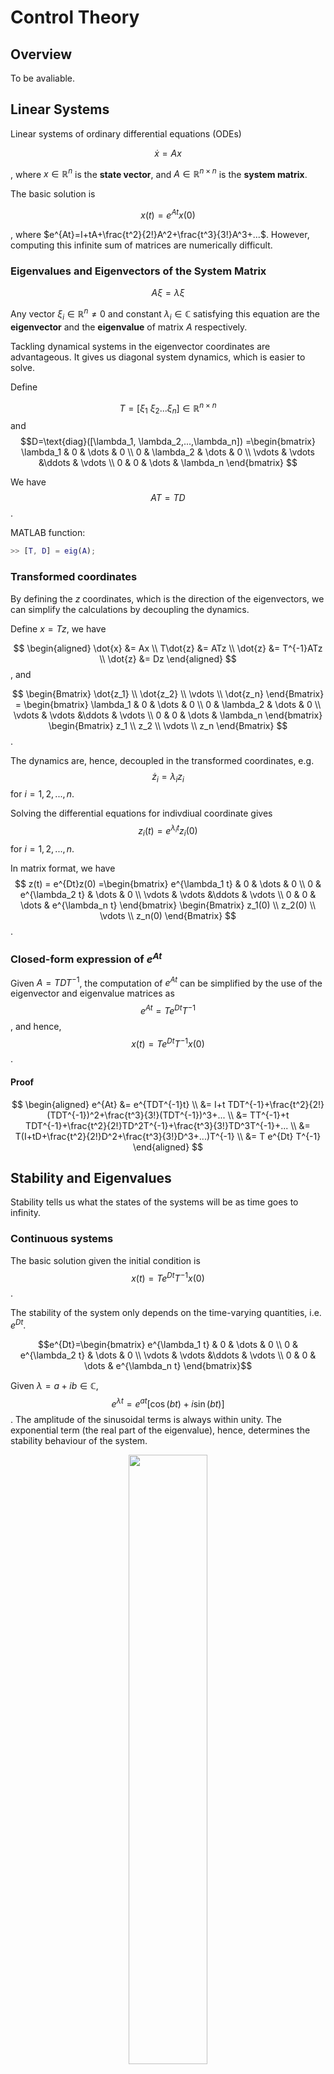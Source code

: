 # Control Theory


## Overview

To be avaliable.

## Linear Systems

Linear systems of ordinary differential equations (ODEs) 

$$
\dot{x}=Ax
$$

, where $x \in \mathbb{R}^n$ is the **state vector**,
 and  $A \in \mathbb{R}^{n \times n}$ is the **system matrix**.


The basic solution is

$$
x(t) = e^{At}x(0)
$$

, where $e^{At}=I+tA+\frac{t^2}{2!}A^2+\frac{t^3}{3!}A^3+...$. 
However, computing this infinite sum of matrices are numerically difficult. 

### Eigenvalues and Eigenvectors of the System Matrix

$$A \xi = \lambda \xi$$

Any vector $\xi_i \in \mathbb{R}^n \neq 0$ and constant $\lambda_i \in \mathbb{C}$ satisfying this equation are the **eigenvector** and the **eigenvalue** of matrix $A$ respectively.

Tackling dynamical systems in the eigenvector coordinates are advantageous. It gives us diagonal system dynamics, which is easier to solve.

Define 

$$T=[\xi_1 \ \xi_2 ... \xi_n] \in \mathbb{R}^{n \times n}$$ and $$D=\text{diag}([\lambda_1, \lambda_2,...,\lambda_n])
=\begin{bmatrix}  
\lambda_1 & 0 & \dots & 0 \\  
0 & \lambda_2 & \dots & 0 \\
\vdots & \vdots &\ddots & \vdots \\
0 & 0 & \dots & \lambda_n
\end{bmatrix}
$$


We have $$AT=TD$$.

MATLAB function:
```matlab
>> [T, D] = eig(A);
```

### Transformed coordinates

By defining the $z$ coordinates, which is the direction of the eigenvectors, we can simplify the calculations by decoupling the dynamics. 
 
Define $x=Tz$, we have

$$
\begin{aligned}
\dot{x} &= Ax  \\
T\dot{z} &= ATz \\
\dot{z} &= T^{-1}ATz \\
\dot{z} &= Dz 
\end{aligned}
$$ , and

$$
\begin{Bmatrix}  
\dot{z_1} \\ \dot{z_2} \\ \vdots \\ \dot{z_n}
\end{Bmatrix}
= \begin{bmatrix}  
\lambda_1 & 0 & \dots & 0 \\  
0 & \lambda_2 & \dots & 0 \\
\vdots & \vdots &\ddots & \vdots \\
0 & 0 & \dots & \lambda_n
\end{bmatrix}
\begin{Bmatrix}
z_1 \\ z_2 \\ \vdots \\ z_n
\end{Bmatrix}
$$.


The dynamics are, hence, decoupled in the transformed coordinates, e.g. $$\dot{z}_i =  \lambda_i z_i$$ for $i=1,2,...,n$. 

Solving the differential equations for indivdiual coordinate gives $$z_i(t)=e^{\lambda_i t}z_i(0)$$ for $i=1,2,...,n$.

In matrix format, we have 
$$
z(t) = e^{Dt}z(0)
=\begin{bmatrix}  
e^{\lambda_1 t} & 0 & \dots & 0 \\  
0 & e^{\lambda_2 t} & \dots & 0 \\
\vdots & \vdots &\ddots & \vdots \\
0 & 0 & \dots & e^{\lambda_n t}
\end{bmatrix}
\begin{Bmatrix}
z_1(0) \\ z_2(0) \\ \vdots \\ z_n(0)
\end{Bmatrix}
$$.

### Closed-form expression of  $e^{At}$

Given $A=TDT^{-1}$, the computation of $e^{At}$ can be simplified by the use of the eigenvector and eigenvalue matrices as $$e^{At}=T e^{Dt} T^{-1}$$, and hence, $$x(t)=T e^{Dt} T^{-1}x(0)$$.

#### Proof
$$
\begin{aligned}
  e^{At} &= e^{TDT^{-1}t} \\
&= I+t TDT^{-1}+\frac{t^2}{2!}(TDT^{-1})^2+\frac{t^3}{3!}(TDT^{-1})^3+... \\
&= TT^{-1}+t TDT^{-1}+\frac{t^2}{2!}TD^2T^{-1}+\frac{t^3}{3!}TD^3T^{-1}+... \\
&= T(I+tD+\frac{t^2}{2!}D^2+\frac{t^3}{3!}D^3+...)T^{-1} \\
&= T e^{Dt} T^{-1} 
\end{aligned}
$$

## Stability and Eigenvalues



Stability tells us what the states of the systems will be as time goes to infinity.

### Continuous systems

The basic solution given the initial condition is $$x(t)=Te^{Dt}T^{-1}x(0)$$.

The stability of the system only depends on the time-varying quantities, i.e. $e^{Dt}$. 

$$e^{Dt}=\begin{bmatrix}  
e^{\lambda_1 t} & 0 & \dots & 0 \\  
0 & e^{\lambda_2 t} & \dots & 0 \\
\vdots & \vdots &\ddots & \vdots \\
0 & 0 & \dots & e^{\lambda_n t}
\end{bmatrix}$$


Given $\lambda = a + ib \in \mathbb{C}$, $$e^{\lambda t}=e^{at}[\cos{(bt)}+i\sin{(bt)}]$$. The amplitude of the sinusoidal terms is always within unity. The exponential term (the real part of the eigenvalue), hence, determines the stability behaviour of the system.

<p align="center">
	<img src="https://i.imgur.com/rpPx8Ug.jpg" 
	height="50%" width="50%"/>
</p>

> Source: https://youtu.be/h7nJ6ZL4Lf0?list=PLMrJAkhIeNNR20Mz-VpzgfQs5zrYi085m

The system is stable if and only if all the real part of the eigenvalues of the system matrix are non-positive. $$\text{Re}(\lambda_i) \leq0, \forall i = 1,2,...,n$$

To control an unstable system with feedbacks, e.g. $u=-Kx$, the system behaviours, as well as the eigenvalues, can be changed.

$$\dot{x}=Ax+Bu=Ax-BKx=(A-BK)x$$

<p align="center">
	<img src="https://i.imgur.com/bSMPYCA.jpg" 
	height="50%" width="50%"/>
</p>

> Source: https://youtu.be/h7nJ6ZL4Lf0?list=PLMrJAkhIeNNR20Mz-VpzgfQs5zrYi085m


### Discrete-time systems

$$x_{k+1}=\tilde{A}x_k$$, where $x_k=x(k\Delta t)$, and $\tilde{A}=e^{A \Delta t}$.

Given an initial condition $x_0=x(0)$, we can compute the whole set of dynamics at discrete time as $$\begin{aligned} x_1&=\tilde{A}x_0 \\ x_2&=\tilde{A}^2x_0 \\ x_3&=\tilde{A}^3x_0 \\ &\vdots \\ x_N&=\tilde{A}^Nx_0 \end{aligned}$$

Same as the continuous-time system matrix $A$, the discrete-time system matrix $\tilde{A}$ can be decomposed into the eigenvector and eigenvalue matrices as $$\tilde{A}=\tilde{T}\tilde{D}\tilde{T}^{-1}$$, and hence, $$x_N=\tilde{T}\tilde{D}^N\tilde{T}^{-1}x_0$$.

Simlilarly the eigenvalues determine the stability of the discrete-time system. The system is stable if and only if all the radius of the complex eigenvalues are less than or equal to $1$, i.e. $$|\tilde{\lambda}_i| \leq1, \forall i=1,2,...,n$$. The tilde (~) sign is an indication for the discrete-time space.

<p align="center">
	<img src="https://i.imgur.com/cLLAT5O.jpg" 
	height="50%" width="50%"/>
</p>

> Source: https://youtu.be/h7nJ6ZL4Lf0?list=PLMrJAkhIeNNR20Mz-VpzgfQs5zrYi085m



This can be seen by expressing the complex eigenvalues as a product of radius $R$ and angle $\theta$ as

$$\begin{aligned} 
\tilde{\lambda}&=Re^{i\theta} \\
\tilde{\lambda}^N&=R^Ne^{iN\theta}
\end{aligned}$$

The exponential part always has an amplitude within a unity.

## Linearizing Around a Fixed Point

The non-linear dynamics of a system of ODEs can be described as $$\dot{x}=f(x)$$, where $x \in \mathbb{R}^n$ is the state vector.

### Linearization steps

Step 1: find the fixed points $\bar{x}$ s.t. $f(\bar{x})=0$
Step 2: Linearize $f$ about $\bar{x}$ using the Jocabian matrix $\frac{Df}{Dx}|_{\bar{x}}=[\frac{\partial f_i}{\partial x_j}]$

### Example

Given
$$
	\begin{aligned} 
	\dot{x_1} &= f_1(x_1, x_2) = x_1x_2 \\
	\dot{x_2} &= f_2(x_1, x_2) = x_1^2+x_2^2
	 \end{aligned}
 $$, we have 
 $$
	 \frac{Df}{Dx}
	 =\begin{bmatrix}
		\frac{\partial f_1}{\partial x_1} & \frac{\partial f_1}{\partial x_2} \\
		\frac{\partial f_2}{\partial x_1} & \frac{\partial f_2}{\partial x_2}
	 \end{bmatrix}
	 = \begin{bmatrix}
	 x_2 & x_1 \\ 
	 2x_1 & 2x_2
	 \end{bmatrix}
$$, and hence 
$$
\begin{Bmatrix}
\dot{x_1} \\ \dot{x_2}
\end{Bmatrix}
	 \approx \begin{bmatrix}
	 \bar{x}_2 & \bar{x}_1 \\ 
	 2\bar{x}_1 & 2\bar{x}_2
	 \end{bmatrix} 
	 \begin{Bmatrix}
x_1 \\ x_2
\end{Bmatrix}
$$.

#### Proof

By the Taylor expression,

$$ \begin{aligned}
\dot{x}=f(x)&=f(\bar{x})+\frac{Df}{Dx}|_{\bar{x}} \cdot (x-\bar{x}) + \frac{D^2f}{Dx^2}|_{\bar{x}} \cdot (x-\bar{x})^2 + \dots  \\
&\approx f(\bar{x})+\frac{Df}{Dx}|_{\bar{x}} \cdot (x-\bar{x})
\end{aligned}
$$

By definition, we choose $\bar{x}$ s.t. $f(\bar{x})=0$, so
$$\Delta \dot{x} = \frac{Df}{Dx}|_{\bar{x}} \Delta x = A \Delta x$$


#### Remark
The approximation is only true around the vincinity of $\bar{x}$, where the system is instantaneous stable, by adding feedback control, e.g. $u=-Kx$, we aim to stablize the system around $\bar{x}$. Therefore, $A=\frac{Df}{Dx}|_{\bar{x}}$ can be considered as time-invariant, and is a good linear approximation of $f(x)$ within the space we're interested in.

### Example: Pendulum

Equation of Motion (EOM): $$\ddot{\theta}=-\frac{g}{L} \sin \theta -\delta \dot{\theta}$$. Assuming $g/L=1$, we simplify it as $$\ddot{\theta}=-\sin \theta -\delta \dot{\theta}$$.

State-space formulation:

$$\begin{Bmatrix} x_1 \\ x_2 \end{Bmatrix} = \begin{Bmatrix} \theta \\ \dot{\theta} \end{Bmatrix}$$, we have 
$$\begin{Bmatrix} \dot{x}_1 \\ \dot{x}_2 \end{Bmatrix} = \begin{bmatrix} x_2 \\ -\sin x_1 - \delta x_2\end{bmatrix}$$, which is a non-linear function of the state vector. 


## Full-State Estimation

$$\dot{x}=Ax+Bu$$, where $x \in \mathbb{R}^n, u \in \mathbb{R}^q$.

With full state measurements, we can design the input as $u=-Kx$ to stabilise the system, and we have $$\dot{x} = Ax - BKx = (A-BK)x$$.

`<Insert the block diagram>`

In reality, we rarely have measurements on all states, i.e. $$y=Cx$$, where $y \in \mathbb{R}^p$ is the measured state vector, and $C \in \mathbb{R}^{p \times n}$ is the measurement matrix, mapping the state vector in $\mathbb{R}^n$ to the measurement vector in $\mathbb{R}^p$.

## Observability

The observability of $(A,C)$ tells us if a full-state estimation if possible with a system matrix $A$ and a measurement matrix $C$, or equavilently, if we can estimate any state $x$ from the time-series measurements $y(t)$.

MATLAB function:
```matlab
>> obsv(A, C)
```

In reality, we design an observer / an estimator, e.g. Kalman Filter, to obtain the full-state estimation, and then design a controller, e.g. LQR, to stabilise the system based on the estimation. 

`<Insert the block diagram>`

###
$$\mathcal{O} =$$



## References

- Control Bootcamp (YouTube Playlist)
Prof. Steven L. Brunton. University of Washington.
<p align="center"><iframe width="560" height="315" src="https://www.youtube.com/embed/videoseries?list=PLMrJAkhIeNNR20Mz-VpzgfQs5zrYi085m" frameborder="0" allow="accelerometer; autoplay; encrypted-media; gyroscope; picture-in-picture" allowfullscreen></iframe><p>

- Data-driven Science and Engineering - Machine Learning, Dynamical Systems and Control
http://databookuw.com

---
More notes can be found on https://github.com/derekl-beep/cs-notes.

> Written with [StackEdit](https://stackedit.io/).
<!--stackedit_data:
eyJoaXN0b3J5IjpbMTY1OTE0NjQ0NywtMTczMjkzOTQwNiwtMT
cwODc4MjgwOCwtMTM1NDgwNTQ5LC02MjcyNTE4OTcsLTQ4MTIy
NDk0NSwtNjQ0MTQ0NTEzLDE4NDYxOTY2NjMsLTEyMDM0NjY1NT
EsLTg1ODQ1MTQsMjAzMDE3NDAwMSwxNzcwOTMyNjIwLDEwNDcz
NjczMzldfQ==
-->